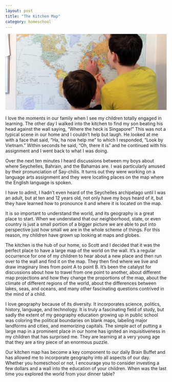 ```yaml
---
layout: post
title: "The Kitchen Map"
category: homeschool
---
```

![wall map](/assets/images/wall-map.jpg)

I love the moments in our family when I see my children totally engaged in learning. The other day I walked into the kitchen to find my son beating his head against the wall saying, “Where the heck is Singapore!” This was not a typical scene in our home and I couldn’t help but laugh. He looked at me with a face that said, “Ha, ha now help me” to which I responded, “Look by Vietnam.” Within seconds he said, “Oh, there it is” and he continued with his assignment and I went back to what I was doing.

Over the next ten minutes I heard discussions between my boys about where Seychelles, Bahrain, and the Bahamas are. I was particularly amused by their pronunciation of Say-chilis. It turns out they were working on a language arts assignment and they were locating places on the map where the English language is spoken.

I have to admit, I hadn’t even heard of the Seychelles archipelago until I was an adult, but at ten and 12 years old, not only have my boys heard of it, but they have learned how to pronounce it and where it is located on the map.

It is so important to understand the world, and its geography is a great place to start. When we understand that our neighborhood, state, or even country is just a small portion of a bigger picture we are able to put into perspective just how small we are in the whole scheme of things. For this reason, my children have grown up looking at maps and globes.

The kitchen is the hub of our home, so Scott and I decided that it was the perfect place to have a large map of the world on the wall. It’s a regular occurrence for one of my children to hear about a new place and then run over to the wall and find it on the map. They then find where we live and draw imaginary lines from point A to point B. It’s been the catalyst for discussions about how to travel from one point to another, about different map projections and how they change the proportions of the map, about the climate of different regions of the world, about the differences between lakes, seas, and oceans, and many other fascinating questions contrived in the mind of a child.

I love geography because of its diversity. It incorporates science, politics, history, language, and technology. It is truly a fascinating field of study, but sadly the extent of my geography education growing up in public school was coloring the political boundaries on blank maps, labeling major landforms and cities, and memorizing capitals. The simple act of putting a large map in a prominent place in our home has ignited an inquisitiveness in my children that has surprised me. They are learning at a very young age that they are a tiny piece of an enormous puzzle.

Our kitchen map has become a key component to our daily Brain Buffet and has allowed me to incorporate geography into all aspects of our day. Whether you homeschool or not, I encourage you to consider investing a few dollars and a wall into the education of your children. When was the last time you explored the world from your dinner table?